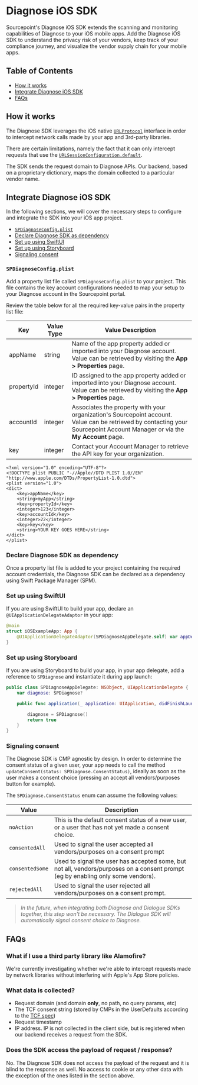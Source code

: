 # Diagnose iOS SDK

Sourcepoint's Diagnose iOS SDK extends the scanning and monitoring capabilities of Diagnose to your iOS mobile apps. Add the Diagnose iOS SDK to understand the privacy risk of your vendors, keep track of your compliance journey, and visualize the vendor supply chain for your mobile apps.

## Table of Contents

- [How it works](#how-it-works)
- [Integrate Diagnose iOS SDK](#integrate-diagnose-ios-sdk)
- [FAQs](#faqs)

## How it works

The Diagnose SDK leverages the iOS native [`URLProtocol`](https://developer.apple.com/documentation/foundation/urlprotocol) interface in order to intercept network calls made by your app and 3rd-party libraries.

There are certain limitations, namely the fact that it can only intercept requests that use the [`URLSessionConfiguration.default`](https://developer.apple.com/documentation/foundation/urlsessionconfiguration/1411560-default).

The SDK sends the request domain to Diagnose APIs. Our backend, based on a proprietary dictionary, maps the domain collected to a particular vendor name.

## Integrate Diagnose iOS SDK

In the following sections, we will cover the necessary steps to configure and integrate the SDK into your iOS app project.

- [`SPDiagnoseConfig.plist`](#spdiagnoseconfigplist)
- [Declare Diagnose SDK as dependency](#declare-diagnose-sdk-as-dependency)
- [Set up using SwiftUI](#set-up-using-swiftui)
- [Set up using Storyboard](#set-up-using-storyboard)
- [Signaling consent](#signaling-consent)

### `SPDiagnoseConfig.plist`

Add a property list file called `SPDiagnoseConfig.plist` to your project. This file contains the key account configurations needed to map your setup to your Diagnose account in the Sourcepoint portal.

Review the table below for all the required key-value pairs in the property list file:

| **Key**    | **Value Type** | **Value Description**                                                                                                                                                       |
| ---------- | -------------- | --------------------------------------------------------------------------------------------------------------------------------------------------------------------------- |
| appName    | string         | Name of the app property added or imported into your Diagnose account. Value can be retrieved by visiting the **App > Properties** page.                                    |
| propertyId | integer        | ID assigned to the app property added or imported into your Diagnose account. Value can be retrieved by visiting the **App > Properties** page.                             |
| accountId  | integer        | Associates the property with your organization's Sourcepoint account. Value can be retrieved by contacting your Sourcepoint Account Manager or via the **My Account** page. |
| key        | integer        | Contact your Account Manager to retrieve the API key for your organization.                                                                                                 |

```plist
<?xml version="1.0" encoding="UTF-8"?>
<!DOCTYPE plist PUBLIC "-//Apple//DTD PLIST 1.0//EN" "http://www.apple.com/DTDs/PropertyList-1.0.dtd">
<plist version="1.0">
<dict>
    <key>appName</key>
    <string>myApp</string>
    <key>propertyId</key>
    <integer>123</integer>
    <key>accountId</key>
    <integer>22</integer>
    <key>key</key>
    <string>YOUR KEY GOES HERE</string>
</dict>
</plist>
```

### Declare Diagnose SDK as dependency

Once a property list file is added to your project containing the required account credentials, the Diagnose SDK can be declared as a dependency using Swift Package Manager (SPM).

### Set up using SwiftUI

If you are using SwiftUI to build your app, declare an `@UIApplicationDelegateAdaptor` in your app:

```swift
@main
struct iOSExampleApp: App {
    @UIApplicationDelegateAdaptor(SPDiagnoseAppDelegate.self) var appDelegate
}
```

### Set up using Storyboard

If you are using Storyboard to build your app, in your app delegate, add a reference to `SPDiagnose` and instantiate it during app launch:

```swift
public class SPDiagnoseAppDelegate: NSObject, UIApplicationDelegate {
    var diagnose: SPDiagnose?

    public func application(_ application: UIApplication, didFinishLaunchingWithOptions launchOptions: [UIApplication.LaunchOptionsKey : Any]? = nil) -> Bool {

        diagnose = SPDiagnose()
        return true
    }
}
```

### Signaling consent

The Diagnose SDK is CMP agnostic by design. In order to determine the consent status of a given user, your app needs to call the method `updateConsent(status: SPDiagnose.ConsentStatus)`, ideally as soon as the user makes a consent choice (pressing an accept all vendors/purposes button for example).

The `SPDiagnose.ConsentStatus` enum can assume the following values:

| **Value**       | **Description**                                                                                                                  |
| --------------- | -------------------------------------------------------------------------------------------------------------------------------- |
| `noAction`      | This is the default consent status of a new user, or a user that has not yet made a consent choice.                              |
| `consentedAll`  | Used to signal the user accepted all vendors/purposes on a consent prompt                                                        |
| `consentedSome` | Used to signal the user has accepted some, but not all, vendors/purposes on a consent prompt (eg by enabling only some vendors). |
| `rejectedAll`   | Used to signal the user rejected all vendors/purposes on a consent prompt.                                                       |

> _In the future, when integrating both Diagnose and Dialogue SDKs together, this step won't be necessary. The Dialogue SDK will automatically signal consent choice to Diagnose._

## FAQs

### What if I use a third party library like Alamofire?

We're currently investigating whether we're able to intercept requests made by network libraries without interfering with Apple's App Store policies.

### What data is collected?

- Request domain (and domain **only**, no path, no query params, etc)
- The TCF consent string (stored by CMPs in the UserDefaults according to the [TCF spec](https://github.com/InteractiveAdvertisingBureau/GDPR-Transparency-and-Consent-Framework/blob/master/TCFv2/IAB%20Tech%20Lab%20-%20CMP%20API%20v2.md#in-app-details))
- Request timestamp
- IP address. IP is not collected in the client side, but is registered when our backend receives a request from the SDK.

### Does the SDK access the payload of request / response?

No. The Diagnose SDK does not access the payload of the request and it is blind to the response as well.
No access to cookie or any other data with the exception of the ones listed in the section above.
